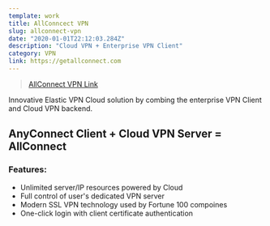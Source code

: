 ```yaml
---
template: work
title: AllConncect VPN
slug: allconnect-vpn
date: "2020-01-01T22:12:03.284Z"
description: "Cloud VPN + Enterprise VPN Client"
category: VPN
link: https://getallconnect.com
---
```


> [AllConnect VPN Link](https://getallconnect.com)

Innovative Elastic VPN Cloud solution by combing the enterprise VPN Client and Cloud VPN backend.

## AnyConnect Client + Cloud VPN Server = AllConnect

### Features:

- Unlimited server/IP resources powered by Cloud
- Full control of user's dedicated VPN server
- Modern SSL VPN technology used by Fortune 100 compoines
- One-click login with client certificate authentication
